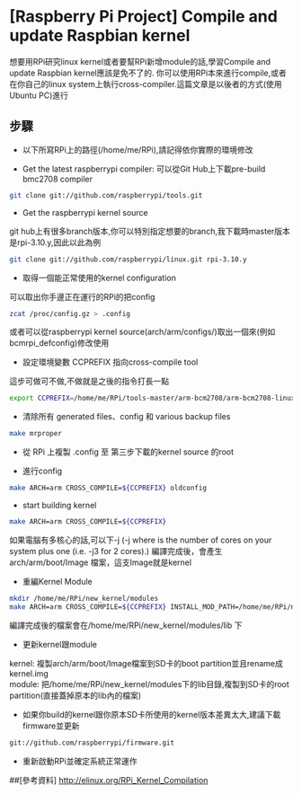 # [Raspberry Pi Project] Compile and update Raspbian kernel


想要用RPi研究linux kernel或者要幫RPi新增module的話,學習Compile and update Raspbian kernel應該是免不了的.
你可以使用RPi本來進行compile,或者在你自己的linux system上執行cross-compiler.這篇文章是以後者的方式(使用Ubuntu PC)進行

## 步驟

- 以下所寫RPi上的路徑(/home/me/RPi),請記得依你實際的環境修改 

- Get the latest raspberrypi compiler:
可以從Git Hub上下載pre-build  bmc2708 compiler

```sh
git clone git://github.com/raspberrypi/tools.git
```

- Get the raspberrypi kernel source

git hub上有很多branch版本,你可以特別指定想要的branch,我下載時master版本是rpi-3.10.y,因此以此為例

```sh
git clone git://github.com/raspberrypi/linux.git rpi-3.10.y
```

-  取得一個能正常使用的kernel configuration

可以取出你手邊正在運行的RPi的把config

```sh
zcat /proc/config.gz > .config
```
或者可以從raspberrypi kernel source(arch/arm/configs/)取出一個來(例如bcmrpi_defconfig)修改使用 


- 設定環境變數 CCPREFIX 指向cross-compile tool 

這步可做可不做,不做就是之後的指令打長一點 

```sh
export CCPREFIX=/home/me/RPi/tools-master/arm-bcm2708/arm-bcm2708-linux-gnueabi/bin/arm-bcm2708-linux-gnueabi-
```

- 清除所有 generated files、config 和 various backup files

```sh
make mrproper
```

- 從 RPi 上複製 .config 至 第三步下載的kernel source 的root

- 進行config


```sh
make ARCH=arm CROSS_COMPILE=${CCPREFIX} oldconfig
```

- start building kernel


```sh
make ARCH=arm CROSS_COMPILE=${CCPREFIX}
```

如果電腦有多核心的話,可以下-j (-j<N> where <N> is the number of cores on your system plus one (i.e. -j3 for 2 cores).)
編譯完成後，會產生 arch/arm/boot/Image 檔案，這支Image就是kernel

- 重編Kernel Module


```sh
mkdir /home/me/RPi/new_kernel/modules
make ARCH=arm CROSS_COMPILE=${CCPREFIX} INSTALL_MOD_PATH=/home/me/RPi/new_kernel/modules modules_install
```

編譯完成後的檔案會在/home/me/RPi/new_kernel/modules/lib 下

- 更新kernel跟module

kernel: 複製arch/arm/boot/Image檔案到SD卡的boot partition並且rename成kernel.img<br>
module: 把/home/me/RPi/new_kernel/modules下的lib目錄,複製到SD卡的root<br> partition(直接蓋掉原本的lib內的檔案)<br>


- 如果你build的kernel跟你原本SD卡所使用的kernel版本差異太大,建議下載firmware並更新

```sh
git://github.com/raspberrypi/firmware.git
```

- 重新啟動RPi並確定系統正常運作

##[參考資料]
http://elinux.org/RPi_Kernel_Compilation





